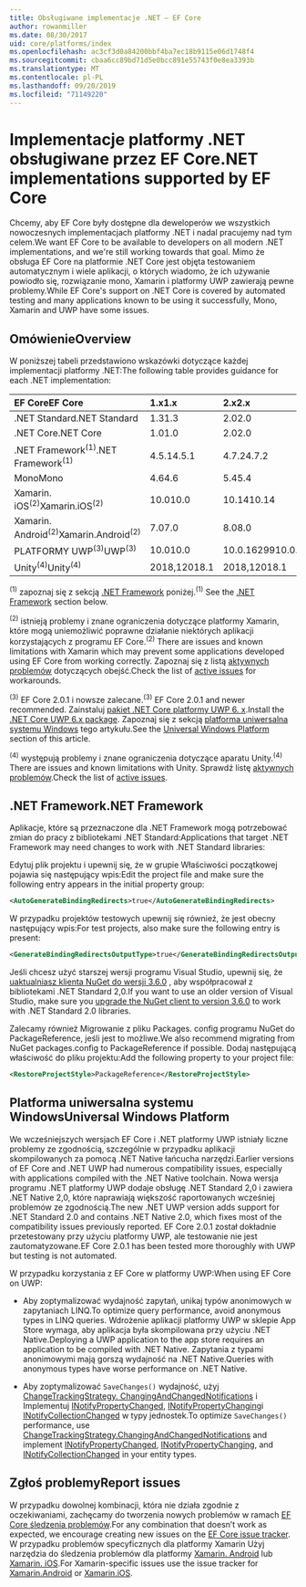 ```yaml
---
title: Obsługiwane implementacje .NET — EF Core
author: rowanmiller
ms.date: 08/30/2017
uid: core/platforms/index
ms.openlocfilehash: ac3cf3d0a84200bbf4ba7ec18b9115e06d1748f4
ms.sourcegitcommit: cbaa6cc89bd71d5e0bcc891e55743f0e8ea3393b
ms.translationtype: MT
ms.contentlocale: pl-PL
ms.lasthandoff: 09/20/2019
ms.locfileid: "71149220"
---
```

# <a name="net-implementations-supported-by-ef-core"></a><span data-ttu-id="e931f-102">Implementacje platformy .NET obsługiwane przez EF Core</span><span class="sxs-lookup"><span data-stu-id="e931f-102">.NET implementations supported by EF Core</span></span>

<span data-ttu-id="e931f-103">Chcemy, aby EF Core były dostępne dla deweloperów we wszystkich nowoczesnych implementacjach platformy .NET i nadal pracujemy nad tym celem.</span><span class="sxs-lookup"><span data-stu-id="e931f-103">We want EF Core to be available to developers on all modern .NET implementations, and we're still working towards that goal.</span></span> <span data-ttu-id="e931f-104">Mimo że obsługa EF Core na platformie .NET Core jest objęta testowaniem automatycznym i wiele aplikacji, o których wiadomo, że ich używanie powiodło się, rozwiązanie mono, Xamarin i platformy UWP zawierają pewne problemy.</span><span class="sxs-lookup"><span data-stu-id="e931f-104">While EF Core's support on .NET Core is covered by automated testing and many applications known to be using it successfully, Mono, Xamarin and UWP have some issues.</span></span>

## <a name="overview"></a><span data-ttu-id="e931f-105">Omówienie</span><span class="sxs-lookup"><span data-stu-id="e931f-105">Overview</span></span>

<span data-ttu-id="e931f-106">W poniższej tabeli przedstawiono wskazówki dotyczące każdej implementacji platformy .NET:</span><span class="sxs-lookup"><span data-stu-id="e931f-106">The following table provides guidance for each .NET implementation:</span></span>

| <span data-ttu-id="e931f-107">EF Core</span><span class="sxs-lookup"><span data-stu-id="e931f-107">EF Core</span></span>                       | <span data-ttu-id="e931f-108">1.x</span><span class="sxs-lookup"><span data-stu-id="e931f-108">1.x</span></span>    | <span data-ttu-id="e931f-109">2.x</span><span class="sxs-lookup"><span data-stu-id="e931f-109">2.x</span></span>        | <span data-ttu-id="e931f-110">wersji</span><span class="sxs-lookup"><span data-stu-id="e931f-110">3.x</span></span>             |
|:------------------------------|:-------|:-----------|:----------------|
| <span data-ttu-id="e931f-111">.NET Standard</span><span class="sxs-lookup"><span data-stu-id="e931f-111">.NET Standard</span></span>                 | <span data-ttu-id="e931f-112">1.3</span><span class="sxs-lookup"><span data-stu-id="e931f-112">1.3</span></span>    | <span data-ttu-id="e931f-113">2.0</span><span class="sxs-lookup"><span data-stu-id="e931f-113">2.0</span></span>        | <span data-ttu-id="e931f-114">2.1</span><span class="sxs-lookup"><span data-stu-id="e931f-114">2.1</span></span>             |
| <span data-ttu-id="e931f-115">.NET Core</span><span class="sxs-lookup"><span data-stu-id="e931f-115">.NET Core</span></span>                     | <span data-ttu-id="e931f-116">1.0</span><span class="sxs-lookup"><span data-stu-id="e931f-116">1.0</span></span>    | <span data-ttu-id="e931f-117">2.0</span><span class="sxs-lookup"><span data-stu-id="e931f-117">2.0</span></span>        | <span data-ttu-id="e931f-118">3.0</span><span class="sxs-lookup"><span data-stu-id="e931f-118">3.0</span></span>             |
| <span data-ttu-id="e931f-119">.NET Framework<sup>(1)</sup></span><span class="sxs-lookup"><span data-stu-id="e931f-119">.NET Framework<sup>(1)</sup></span></span>  | <span data-ttu-id="e931f-120">4.5.1</span><span class="sxs-lookup"><span data-stu-id="e931f-120">4.5.1</span></span>  | <span data-ttu-id="e931f-121">4.7.2</span><span class="sxs-lookup"><span data-stu-id="e931f-121">4.7.2</span></span>      | <span data-ttu-id="e931f-122">(nieobsługiwane)</span><span class="sxs-lookup"><span data-stu-id="e931f-122">(not supported)</span></span> |
| <span data-ttu-id="e931f-123">Mono</span><span class="sxs-lookup"><span data-stu-id="e931f-123">Mono</span></span>                          | <span data-ttu-id="e931f-124">4.6</span><span class="sxs-lookup"><span data-stu-id="e931f-124">4.6</span></span>    | <span data-ttu-id="e931f-125">5.4</span><span class="sxs-lookup"><span data-stu-id="e931f-125">5.4</span></span>        | <span data-ttu-id="e931f-126">6.4</span><span class="sxs-lookup"><span data-stu-id="e931f-126">6.4</span></span>             |
| <span data-ttu-id="e931f-127">Xamarin. iOS<sup>(2)</sup></span><span class="sxs-lookup"><span data-stu-id="e931f-127">Xamarin.iOS<sup>(2)</sup></span></span>     | <span data-ttu-id="e931f-128">10.0</span><span class="sxs-lookup"><span data-stu-id="e931f-128">10.0</span></span>   | <span data-ttu-id="e931f-129">10.14</span><span class="sxs-lookup"><span data-stu-id="e931f-129">10.14</span></span>      | <span data-ttu-id="e931f-130">12,16</span><span class="sxs-lookup"><span data-stu-id="e931f-130">12.16</span></span>           |
| <span data-ttu-id="e931f-131">Xamarin. Android<sup>(2)</sup></span><span class="sxs-lookup"><span data-stu-id="e931f-131">Xamarin.Android<sup>(2)</sup></span></span> | <span data-ttu-id="e931f-132">7.0</span><span class="sxs-lookup"><span data-stu-id="e931f-132">7.0</span></span>    | <span data-ttu-id="e931f-133">8.0</span><span class="sxs-lookup"><span data-stu-id="e931f-133">8.0</span></span>        | <span data-ttu-id="e931f-134">10.0</span><span class="sxs-lookup"><span data-stu-id="e931f-134">10.0</span></span>            |
| <span data-ttu-id="e931f-135">PLATFORMY UWP<sup>(3)</sup></span><span class="sxs-lookup"><span data-stu-id="e931f-135">UWP<sup>(3)</sup></span></span>             | <span data-ttu-id="e931f-136">10.0</span><span class="sxs-lookup"><span data-stu-id="e931f-136">10.0</span></span>   | <span data-ttu-id="e931f-137">10.0.16299</span><span class="sxs-lookup"><span data-stu-id="e931f-137">10.0.16299</span></span> | <span data-ttu-id="e931f-138">TBD</span><span class="sxs-lookup"><span data-stu-id="e931f-138">TBD</span></span>             |
| <span data-ttu-id="e931f-139">Unity<sup>(4)</sup></span><span class="sxs-lookup"><span data-stu-id="e931f-139">Unity<sup>(4)</sup></span></span>           | <span data-ttu-id="e931f-140">2018,1</span><span class="sxs-lookup"><span data-stu-id="e931f-140">2018.1</span></span> | <span data-ttu-id="e931f-141">2018,1</span><span class="sxs-lookup"><span data-stu-id="e931f-141">2018.1</span></span>     | <span data-ttu-id="e931f-142">TBD</span><span class="sxs-lookup"><span data-stu-id="e931f-142">TBD</span></span>             |

<span data-ttu-id="e931f-143"><sup>(1)</sup> zapoznaj się z sekcją [.NET Framework](#net-framework) poniżej.</span><span class="sxs-lookup"><span data-stu-id="e931f-143"><sup>(1)</sup> See the [.NET Framework](#net-framework) section below.</span></span>

<span data-ttu-id="e931f-144"><sup>(2)</sup> istnieją problemy i znane ograniczenia dotyczące platformy Xamarin, które mogą uniemożliwić poprawne działanie niektórych aplikacji korzystających z programu EF Core.</span><span class="sxs-lookup"><span data-stu-id="e931f-144"><sup>(2)</sup> There are issues and known limitations with Xamarin which may prevent some applications developed using EF Core from working correctly.</span></span> <span data-ttu-id="e931f-145">Zapoznaj się z listą [aktywnych problemów](https://github.com/aspnet/entityframeworkCore/issues?q=is%3Aopen+is%3Aissue+label%3Aarea-xamarin) dotyczących obejść.</span><span class="sxs-lookup"><span data-stu-id="e931f-145">Check the list of [active issues](https://github.com/aspnet/entityframeworkCore/issues?q=is%3Aopen+is%3Aissue+label%3Aarea-xamarin) for workarounds.</span></span>

<span data-ttu-id="e931f-146"><sup>(3)</sup> EF Core 2.0.1 i nowsze zalecane.</span><span class="sxs-lookup"><span data-stu-id="e931f-146"><sup>(3)</sup> EF Core 2.0.1 and newer recommended.</span></span> <span data-ttu-id="e931f-147">Zainstaluj [pakiet .NET Core platformy UWP 6. x](https://www.nuget.org/packages/Microsoft.NETCore.UniversalWindowsPlatform/).</span><span class="sxs-lookup"><span data-stu-id="e931f-147">Install the [.NET Core UWP 6.x package](https://www.nuget.org/packages/Microsoft.NETCore.UniversalWindowsPlatform/).</span></span> <span data-ttu-id="e931f-148">Zapoznaj się z sekcją [platforma uniwersalna systemu Windows](#universal-windows-platform) tego artykułu.</span><span class="sxs-lookup"><span data-stu-id="e931f-148">See the [Universal Windows Platform](#universal-windows-platform) section of this article.</span></span>

<span data-ttu-id="e931f-149"><sup>(4)</sup> występują problemy i znane ograniczenia dotyczące aparatu Unity.</span><span class="sxs-lookup"><span data-stu-id="e931f-149"><sup>(4)</sup> There are issues and known limitations with Unity.</span></span> <span data-ttu-id="e931f-150">Sprawdź listę [aktywnych problemów](https://github.com/aspnet/entityframeworkCore/issues?q=is%3Aopen+is%3Aissue+label%3Aarea-unity).</span><span class="sxs-lookup"><span data-stu-id="e931f-150">Check the list of [active issues](https://github.com/aspnet/entityframeworkCore/issues?q=is%3Aopen+is%3Aissue+label%3Aarea-unity).</span></span>

## <a name="net-framework"></a><span data-ttu-id="e931f-151">.NET Framework</span><span class="sxs-lookup"><span data-stu-id="e931f-151">.NET Framework</span></span>

<span data-ttu-id="e931f-152">Aplikacje, które są przeznaczone dla .NET Framework mogą potrzebować zmian do pracy z bibliotekami .NET Standard:</span><span class="sxs-lookup"><span data-stu-id="e931f-152">Applications that target .NET Framework may need changes to work with .NET Standard libraries:</span></span>

<span data-ttu-id="e931f-153">Edytuj plik projektu i upewnij się, że w grupie Właściwości początkowej pojawia się następujący wpis:</span><span class="sxs-lookup"><span data-stu-id="e931f-153">Edit the project file and make sure the following entry appears in the initial property group:</span></span>

``` xml
<AutoGenerateBindingRedirects>true</AutoGenerateBindingRedirects>
```

<span data-ttu-id="e931f-154">W przypadku projektów testowych upewnij się również, że jest obecny następujący wpis:</span><span class="sxs-lookup"><span data-stu-id="e931f-154">For test projects, also make sure the following entry is present:</span></span>

``` xml
<GenerateBindingRedirectsOutputType>true</GenerateBindingRedirectsOutputType>
```

<span data-ttu-id="e931f-155">Jeśli chcesz użyć starszej wersji programu Visual Studio, upewnij się, że [uaktualniasz klienta NuGet do wersji 3.6.0](https://www.nuget.org/downloads) , aby współpracował z bibliotekami .NET Standard 2,0.</span><span class="sxs-lookup"><span data-stu-id="e931f-155">If you want to use an older version of Visual Studio, make sure you [upgrade the NuGet client to version 3.6.0](https://www.nuget.org/downloads) to work with .NET Standard 2.0 libraries.</span></span>

<span data-ttu-id="e931f-156">Zalecamy również Migrowanie z pliku Packages. config programu NuGet do PackageReference, jeśli jest to możliwe.</span><span class="sxs-lookup"><span data-stu-id="e931f-156">We also recommend migrating from NuGet packages.config to PackageReference if possible.</span></span> <span data-ttu-id="e931f-157">Dodaj następującą właściwość do pliku projektu:</span><span class="sxs-lookup"><span data-stu-id="e931f-157">Add the following property to your project file:</span></span>

``` xml
<RestoreProjectStyle>PackageReference</RestoreProjectStyle>
```

## <a name="universal-windows-platform"></a><span data-ttu-id="e931f-158">Platforma uniwersalna systemu Windows</span><span class="sxs-lookup"><span data-stu-id="e931f-158">Universal Windows Platform</span></span>

<span data-ttu-id="e931f-159">We wcześniejszych wersjach EF Core i .NET platformy UWP istniały liczne problemy ze zgodnością, szczególnie w przypadku aplikacji skompilowanych za pomocą .NET Native łańcucha narzędzi.</span><span class="sxs-lookup"><span data-stu-id="e931f-159">Earlier versions of EF Core and .NET UWP had numerous compatibility issues, especially with applications compiled with the .NET Native toolchain.</span></span> <span data-ttu-id="e931f-160">Nowa wersja programu .NET platformy UWP dodaje obsługę .NET Standard 2,0 i zawiera .NET Native 2,0, które naprawiają większość raportowanych wcześniej problemów ze zgodnością.</span><span class="sxs-lookup"><span data-stu-id="e931f-160">The new .NET UWP version adds support for .NET Standard 2.0 and contains .NET Native 2.0, which fixes most of the compatibility issues previously reported.</span></span> <span data-ttu-id="e931f-161">EF Core 2.0.1 został dokładnie przetestowany przy użyciu platformy UWP, ale testowanie nie jest zautomatyzowane.</span><span class="sxs-lookup"><span data-stu-id="e931f-161">EF Core 2.0.1 has been tested more thoroughly with UWP but testing is not automated.</span></span>

<span data-ttu-id="e931f-162">W przypadku korzystania z EF Core w platformy UWP:</span><span class="sxs-lookup"><span data-stu-id="e931f-162">When using EF Core on UWP:</span></span>

* <span data-ttu-id="e931f-163">Aby zoptymalizować wydajność zapytań, unikaj typów anonimowych w zapytaniach LINQ.</span><span class="sxs-lookup"><span data-stu-id="e931f-163">To optimize query performance, avoid anonymous types in LINQ queries.</span></span> <span data-ttu-id="e931f-164">Wdrożenie aplikacji platformy UWP w sklepie App Store wymaga, aby aplikacja była skompilowana przy użyciu .NET Native.</span><span class="sxs-lookup"><span data-stu-id="e931f-164">Deploying a UWP application to the app store requires an application to be compiled with .NET Native.</span></span> <span data-ttu-id="e931f-165">Zapytania z typami anonimowymi mają gorszą wydajność na .NET Native.</span><span class="sxs-lookup"><span data-stu-id="e931f-165">Queries with anonymous types have worse performance on .NET Native.</span></span>

* <span data-ttu-id="e931f-166">Aby zoptymalizować `SaveChanges()` wydajność, użyj [ChangeTrackingStrategy. ChangingAndChangedNotifications](/dotnet/api/microsoft.entityframeworkcore.changetrackingstrategy) i Implementuj [INotifyPropertyChanged](https://msdn.microsoft.com/library/system.componentmodel.inotifypropertychanged.aspx), [INotifyPropertyChanging](https://msdn.microsoft.com/library/system.componentmodel.inotifypropertychanging.aspx)i [INotifyCollectionChanged](https://msdn.microsoft.com/library/system.collections.specialized.inotifycollectionchanged.aspx) w typy jednostek.</span><span class="sxs-lookup"><span data-stu-id="e931f-166">To optimize `SaveChanges()` performance, use [ChangeTrackingStrategy.ChangingAndChangedNotifications](/dotnet/api/microsoft.entityframeworkcore.changetrackingstrategy) and implement [INotifyPropertyChanged](https://msdn.microsoft.com/library/system.componentmodel.inotifypropertychanged.aspx), [INotifyPropertyChanging](https://msdn.microsoft.com/library/system.componentmodel.inotifypropertychanging.aspx), and [INotifyCollectionChanged](https://msdn.microsoft.com/library/system.collections.specialized.inotifycollectionchanged.aspx) in your entity types.</span></span>

## <a name="report-issues"></a><span data-ttu-id="e931f-167">Zgłoś problemy</span><span class="sxs-lookup"><span data-stu-id="e931f-167">Report issues</span></span>

<span data-ttu-id="e931f-168">W przypadku dowolnej kombinacji, która nie działa zgodnie z oczekiwaniami, zachęcamy do tworzenia nowych problemów w ramach [EF Core śledzenia problemów](https://github.com/aspnet/entityframeworkcore/issues/new).</span><span class="sxs-lookup"><span data-stu-id="e931f-168">For any combination that doesn’t work as expected, we encourage creating new issues on the [EF Core issue tracker](https://github.com/aspnet/entityframeworkcore/issues/new).</span></span> <span data-ttu-id="e931f-169">W przypadku problemów specyficznych dla platformy Xamarin Użyj narzędzia do śledzenia problemów dla platformy [Xamarin. Android](https://github.com/xamarin/xamarin-android/issues/new) lub [Xamarin. iOS](https://github.com/xamarin/xamarin-macios/issues/new).</span><span class="sxs-lookup"><span data-stu-id="e931f-169">For Xamarin-specific issues use the issue tracker for [Xamarin.Android](https://github.com/xamarin/xamarin-android/issues/new) or [Xamarin.iOS](https://github.com/xamarin/xamarin-macios/issues/new).</span></span>
